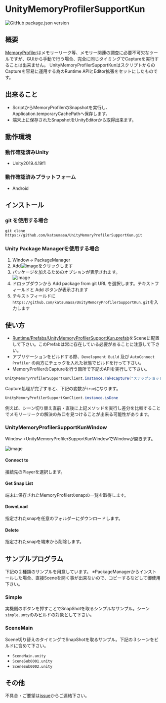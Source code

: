 # UnityMemoryProfilerSupportKun

![GitHub package.json version](https://img.shields.io/github/package-json/v/katsumasa/UnityMemoryProfilerSupportKun)

## 概要

[MemoryProfiler](https://docs.unity3d.com/Packages/com.unity.memoryprofiler@0.2/manual/index.html)はメモリーリーク等、メモリー関連の調査に必要不可欠なツールですが、GUIから手動で行う場合、完全に同じタイミングでCaptureを実行することは出来ません。
UnityMemoryProfilerSupportKunはスクリプトからのCaptureを容易に運用する為のRuntime APIとEditor拡張をセットにしたものです。

## 出来ること

- ScriptからMemoryProfilerのSnapshotを実行し、Application.temporaryCachePathへ保存します。
- 端末上に保存されたSnapshotをUnityEditorから取得出来ます。

## 動作環境

### 動作確認済みUnity

- Unity2019.4.19f1

### 動作確認済みプラットフォーム

- Android

## インストール

### git を使用する場合

```:console
git clone https://github.com/katsumasa/UnityMemoryProfilerSupportKun.git
```

### Unity Package Managerを使用する場合

1. Window-> PackageManager
2. Add![image](https://user-images.githubusercontent.com/29646672/137414393-25927fd4-a468-4269-9f59-451696793bc6.png)をクリックします
3. パッケージを加えるためのオプションが表示されます。</br>
   ![image](https://user-images.githubusercontent.com/29646672/137414541-28598d85-5e02-4ad1-a3f4-fa66db9b5e23.png)
4. ドロップダウンから Add package from git URL を選択します。テキストフィールドと Add ボタンが表示されます
5. テキストフィールドに`https://github.com/katsumasa/UnityMemoryProfilerSupportKun.git`を入力します

## 使い方

- [Runtime/Prefabs/UnityMemoryProfilerSupportKun.prefab](https://github.com/katsumasa/UnityMemoryProfilerSupportKun/blob/master/Runtime/Prefabs/UnityMemoryProfilerSupportKun.prefab)をSceneに配置して下さい。このPrefabは常に存在している必要があることに注意して下さい。
- アプリケーションをビルドする際、`Development Build` 及び `AutoConnect Profiler` の両方にチェックを入れた状態でビルドを行って下さい。
- MemoryProfilerのCaptureを行う箇所で下記のAPIを実行して下さい。

```cs
UnityMemoryProfilerSupportKunClient.instance.TakeCapture("スナップショットのファイル名");
```

Capture処理が完了すると、下記の変数が`true`になります。

```cs
UnityMemoryProfilerSupportKunClient.instance.isDone
```

例えば、シーン切り替え直前・直後に上記メソッドを実行し差分を比較することでメモリーリークの解決の糸口を見つけることが出来る可能性があります。

### UnityMemoryProfilerSupportKunWindow

Window->UnityMemoryProfilerSupportKunWindowでWindowが開きます。

![image](https://user-images.githubusercontent.com/29646672/112799481-60a17980-90a9-11eb-9e94-2a27f52c1457.png)

#### Connect to

接続先のPlayerを選択します。

#### Get Snap List

端末に保存されたMemoryProfilerのsnapの一覧を取得します。

#### DownLoad

指定されたsnapを任意のフォルダーにダウンロードします。

#### Delete

指定されたsnapを端末から削除します。

## サンプルプログラム

下記の２種類のサンプルを用意しています。
※PackageManagerからインストールした場合、直接Sceneを開く事が出来ないので、コピーするなどして御使用下さい。

### Simple

実機側のボタンを押すことでSnapShotを取るシンプルなサンプル。シーン`simple.unty`のみビルドの対象として下さい。

### SceneMain

Scene切り替えのタイミングでSnapShotを取るサンプル。下記の３シーンをビルドに含めて下さい。

- `SceneMain.unity`
- `SceneSub0001.unity`
- `SceneSub0002.unity`

## その他

不具合・ご要望は[issue](https://github.com/katsumasa/UnityMemoryProfilerSupportKun/issues)からご連絡下さい。
